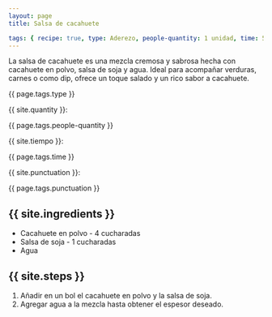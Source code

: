 ```yaml
---
layout: page
title: Salsa de cacahuete

tags: { recipe: true, type: Aderezo, people-quantity: 1 unidad, time: 5 min., punctuation: 3.5 }
---
```


<p class="recipe-description">La salsa de cacahuete es una mezcla cremosa y sabrosa hecha con cacahuete en polvo, salsa de soja y agua. Ideal para acompañar verduras, carnes o como dip, ofrece un toque salado y un rico sabor a cacahuete.</p>

<div class="recipe-information">
    <div><p class="{{ page.tags.type }}">{{ page.tags.type }}</p></div>
    <div><p>{{ site.quantity }}:</p> {{ page.tags.people-quantity }}</div>
    <div><p>{{ site.tiempo }}:</p> {{ page.tags.time }}</div>
    <div><p>{{ site.punctuation }}:</p> {{ page.tags.punctuation }}</div>
</div>

## {{ site.ingredients }}

* Cacahuete en polvo - 4 cucharadas
* Salsa de soja - 1 cucharadas
* Agua

## {{ site.steps }}

1. Añadir en un bol el cacahuete en polvo y la salsa de soja.
2. Agregar agua a la mezcla hasta obtener el espesor deseado.